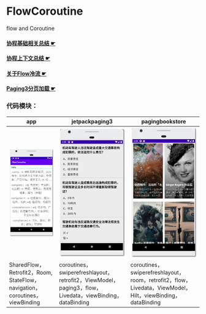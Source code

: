 # FlowCoroutine
flow and Coroutine

#### [协程基础相关总结 ☛](.doc/协程基础全貌1.md)

#### [协程上下文总结 ☛](.doc/协程上下文与异常处理2.md)

#### [关于Flow冷流 ☛](.doc/热流Channel.md)

#### [Paging3分页加载 ☛](.doc/paging3.md)

### 代码模块：

| app                                                          | jetpackpaging3                                               | pagingbookstore                                              |
| ------------------------------------------------------------ | ------------------------------------------------------------ | ------------------------------------------------------------ |
| <img src="./doc/11-16_003838.jpg" alt="有道翻译实时检索" style="zoom:80%;" /> | <img src="./doc/11-16_003941.jpg" alt="驾照题库小案例" style="zoom:80%;" /> | <img src="./doc/11-16_004011.jpg" alt="视频列表" style="zoom:80%;" /> |
| SharedFlow， Retrofit2，Room, StateFlow，navigation，coroutines，viewBinding | coroutines，swiperefreshlayout，retrofit2，ViewModel，paging3，flow，Livedata，viewBinding，dataBinding | coroutines，swiperefreshlayout，room，retrofit2，flow，Livedata，ViewModel，Hilt，viewBinding，dataBinding |

